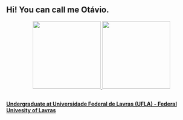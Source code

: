 ## Hi! You can call me Otávio.
<div align="center">
  <a href="https://github.com/otaviosbampato">
  <img height="180em" src="https://github-readme-stats.vercel.app/api?username=otaviosbampato&show_icons=true&theme=dark&include_all_commits=true&count_private=true"/>
  <img height="180em" src="https://github-readme-stats.vercel.app/api/top-langs/?username=otaviosbampato&layout=compact&langs_count=7&theme=dark"/>
</div>

  ##
#### Undergraduate at Universidade Federal de Lavras (UFLA) - Federal Univesity of Lavras
